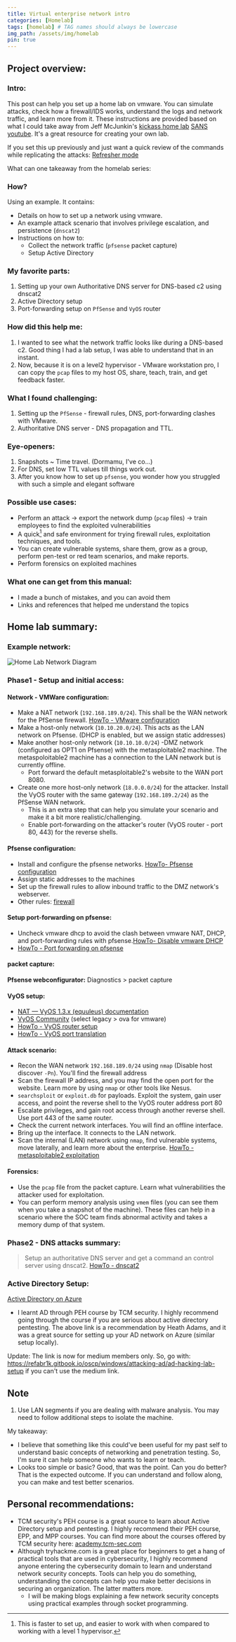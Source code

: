 ```yaml
---
title: Virtual enterprise network intro
categories: [Homelab]
tags: [homelab] # TAG names should always be lowercase
img_path: /assets/img/homelab
pin: true
---
```

## Project overview:
### Intro:
This post can help you set up a home lab on vmware. You can simulate attacks, check how a firewall/IDS works, understand the logs and network traffic, and learn more from it. These instructions are provided based on what I could take away from Jeff McJunkin's [kickass home lab](http://bit.ly/kickasslab) [SANS youtube](https://youtu.be/uzqwoufhwyk). It's a great resource for creating your own lab.

If you set this up previously and just want a quick review of the commands while replicating the attacks: [Refresher mode](/posts/quick_version)

What can one takeaway from the homelab series:

### How?
Using an example. It contains:
- Details on how to set up a network using vmware.
- An example attack scenario that involves privilege escalation, and persistence (`dnscat2`)
- Instructions on how to:
	- Collect the network traffic (`pfsense` packet capture)
	- Setup Active Directory

### My favorite parts:
1. Setting up your own Authoritative DNS server for DNS-based c2 using dnscat2
2. Active Directory setup
3. Port-forwarding setup on `PfSense` and `VyOS` router

### How did this help me:
1. I wanted to see what the network traffic looks like during a DNS-based c2. Good thing I had a lab setup, I was able to understand that in an instant. 
2. Now, because it is on a level2 hypervisor - VMware workstation pro, I can copy the `pcap` files to my host OS, share, teach, train, and get feedback faster.

### What I found challenging:
1. Setting up the `PfSense` - firewall rules, DNS, port-forwarding clashes with VMware.
2. Authoritative DNS server - DNS propagation and TTL.

### Eye-openers:
1. Snapshots ~ Time travel. (Dormamu, I've co...)
2. For DNS, set low TTL values till things work out. 
3. After you know how to set up `pfsense`, you wonder how you struggled with such a simple and elegant software

### Possible use cases:
- Perform an attack -> export the network dump (`pcap` files) -> train employees to find the exploited vulnerabilities
- A quick[^1] and safe environment for trying firewall rules, exploitation techniques, and tools.
- You can create vulnerable systems, share them, grow as a group, perform pen-test or red team scenarios, and make reports.
- Perform forensics on exploited machines

### What one can get from this manual:
- I made a bunch of mistakes, and you can avoid them
- Links and references that helped me understand the topics

## Home lab summary:

### Example network:
![Home Lab Network Diagram](home_lab_nw.png)

### Phase1 - Setup and initial access:
#### Network - VMWare configuration:
- Make a NAT network (`192.168.189.0/24`). This shall be the WAN network for the PfSense firewall. [HowTo - VMware configuration](/posts/vmware_configuration)
- Make a host-only network (`10.10.20.0/24`). This acts as the LAN network on Pfsense. (DHCP is enabled, but we assign static addresses)
- Make another host-only network (`10.10.10.0/24`) -DMZ network (configured as OPT1 on Pfsense) with the metasploitable2 machine. The metaspoloitable2 machine has a connection to the LAN network but is currently offline.
	- Port forward the default metasploitable2's website to the WAN port 8080.
- Create one more host-only network (`18.0.0.0/24`) for the attacker. Install the VyOS router with the same gateway (`192.168.189.2/24`) as the PfSense WAN network.
	- This is an extra step that can help you simulate your scenario and make it a bit more realistic/challenging.
	- Enable port-forwarding on the attacker's router (VyOS router - port 80, 443) for the reverse shells. 

#### Pfsense configuration:
- Install and configure the pfsense networks. [HowTo- Pfsense configuration](/posts/pfsense_configuration)
- Assign static addresses to the machines
- Set up the firewall rules to allow inbound traffic to the DMZ network's webserver.
- Other rules: [firewall](/posts/pfsense_configuration/#firewall-rules)

#### Setup port-forwarding on pfsense:
- Uncheck vmware dhcp to avoid the clash between vmware NAT, DHCP, and port-forwarding rules with pfsense.[HowTo- Disable vmware DHCP](/posts/vmware_configuration/#vmware-settings)
- [HowTo - Port forwarding on pfsense](/posts/pfsense_configuration/#port-forwarding)

#### packet capture:
**Pfsense webconfigurator:** Diagnostics > packet capture

#### VyOS setup:
- [NAT — VyOS 1.3.x (equuleus) documentation](https://docs.vyos.io/en/equuleus/configuration/nat/index.html)
- [VyOS Community](https://vyos.net/get/) (select legacy > ova for vmware)
- [HowTo - VyOS router setup](/posts/vyos_setup)
- [HowTo - VyOS port translation](/posts/vyos_setup/#vyos-router-port-translation)

#### Attack scenario:
- Recon the WAN network `192.168.189.0/24` using `nmap` (Disable host discover `-Pn`). You'll find the firewall address
- Scan the firewall IP address, and you may find the open port for the website. Learn more by using `nmap` or other tools like Nesus.
- `searchsploit` or `exploit.db` for payloads. Exploit the system, gain user access, and point the reverse shell to the VyOS router address port 80
- Escalate privileges, and gain root access through another reverse shell. Use port 443 of the same router.
- Check the current network interfaces. You will find an offline interface.
- Bring up the interface. It connects to the LAN network.
- Scan the internal (LAN) network using `nmap`, find vulnerable systems, move laterally, and learn more about the enterprise. [HowTo - metasploitable2 exploitation](/posts/quick_version)

#### Forensics:
- Use the `pcap` file from the packet capture. Learn what vulnerabilities the attacker used for exploitation.
- You can perform memory analysis using `vmem` files (you can see them when you take a snapshot of the machine). These files can help in a scenario where the SOC team finds abnormal activity and takes a memory dump of that system.

### Phase2 - DNS attacks summary:
> Setup an authoritative DNS server and get a command an control server using dnscat2. [HowTo - dnscat2](/posts/c2_over_dns)

### Active Directory Setup:
[Active Directory on Azure](https://kamran-bilgrami.medium.com/ethical-hacking-lessons-building-free-active-directory-lab-in-azure-6c67a7eddd7f)

- I learnt AD through PEH course by TCM security. I highly recommend going through the course if you are serious about active directory pentesting. The above link is a recommendation by Heath Adams, and it was a great source for setting up your AD network on Azure (similar setup locally). 

Update: The link is now for medium members only. So, go with: https://refabr1k.gitbook.io/oscp/windows/attacking-ad/ad-hacking-lab-setup if you can't use the medium link.

## Note
1. Use LAN segments if you are dealing with malware analysis. You may need to follow additional steps to isolate the machine.

My takeaway:
- I believe that something like this could've been useful for my past self to understand basic concepts of networking and penetration testing. So, I'm sure it can help someone who wants to learn or teach.
- Looks too simple or basic? Good, that was the point. Can you do better? That is the expected outcome. If you can understand and follow along, you can make and test better scenarios.

## Personal recommendations:
- TCM security's PEH course is a great source to learn about Active Directory setup and pentesting. I highly recommend their PEH course, EPP, and MPP courses. You can find more about the courses offered by TCM security here: [academy.tcm-sec.com](https://academy.tcm-sec.com/courses)
- Although tryhackme.com is a great place for beginners to get a hang of practical tools that are used in cybersecurity, I highly recommend anyone entering the cybersecurity domain to learn and understand network security concepts. Tools can help you do something, understanding the concepts can help you make better decisions in securing an organization. The latter matters more.
	- I will be making blogs explaining a few network security concepts using practical examples through socket programming.


[^1]: This is faster to set up, and easier to work with when compared to working with a level 1 hypervisor.